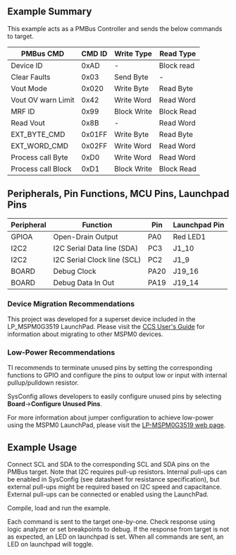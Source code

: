 ## Example Summary

This example acts as a PMBus Controller and sends the below commands to target.

PMBus CMD          | CMD ID |  Write Type | Read Type
-------------------|--------|-------------|-----------
Device ID          | 0xAD   |  -          | Block read
Clear Faults       | 0x03   | Send Byte   | -
Vout Mode          | 0x020  | Write Byte  | Read Byte
Vout OV warn Limit | 0x42   | Write Word  | Read Word
MRF ID             | 0x99   | Block Write | Block Read
Read Vout          | 0x8B   | -           | Read Word
EXT_BYTE_CMD       | 0x01FF | Write Byte  | Read Byte
EXT_WORD_CMD       | 0x02FF | Write Word  | Read Word
Process call Byte  | 0xD0   | Write Word  | Read Word
Process call Block | 0xD1   | Block Write | Block Read

## Peripherals, Pin Functions, MCU Pins, Launchpad Pins
| Peripheral | Function | Pin | Launchpad Pin |
| --- | --- | --- | --- |
| GPIOA | Open-Drain Output | PA0 | Red LED1 |
| I2C2 | I2C Serial Data line (SDA) | PC3 | J1_10 |
| I2C2 | I2C Serial Clock line (SCL) | PC2 | J1_9 |
| BOARD | Debug Clock | PA20 | J19_16 |
| BOARD | Debug Data In Out | PA19 | J19_14 |

### Device Migration Recommendations
This project was developed for a superset device included in the LP_MSPM0G3519 LaunchPad. Please
visit the [CCS User's Guide](https://software-dl.ti.com/msp430/esd/MSPM0-SDK/latest/docs/english/tools/ccs_ide_guide/doc_guide/doc_guide-srcs/ccs_ide_guide.html#manual-migration)
for information about migrating to other MSPM0 devices.

### Low-Power Recommendations
TI recommends to terminate unused pins by setting the corresponding functions to
GPIO and configure the pins to output low or input with internal
pullup/pulldown resistor.

SysConfig allows developers to easily configure unused pins by selecting **Board**→**Configure Unused Pins**.

For more information about jumper configuration to achieve low-power using the
MSPM0 LaunchPad, please visit the [LP-MSPM0G3519 web page](https://www.ti.com/tool/LP-MSPM0G3519).

## Example Usage

Connect SCL and SDA to the corresponding SCL and SDA pins on the PMBus target.
Note that I2C requires pull-up resistors. Internal pull-ups can be enabled in
SysConfig (see datasheet for resistance specification), but external pull-ups
might be required based on I2C speed and capacitance. External pull-ups can be
connected or enabled using the LaunchPad.

Compile, load and run the example.

Each command is sent to the target one-by-one. Check response using logic analyzer or set breakpoints to debug. If the response from target is not as expected, an LED on launchpad is set. When all commands are sent, an LED on launchpad will toggle.